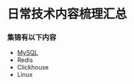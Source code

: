 # 日常技术内容梳理汇总
### 集锦有以下内容
- [MySQL](https://github.com/Warding/Records/tree/master/MySql)
- Redis
- Clickhouse
- Linux
